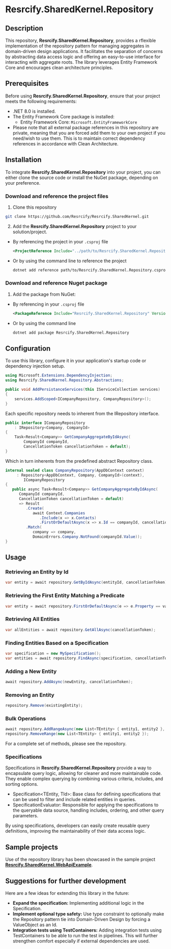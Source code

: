 # Resrcify.SharedKernel.Repository

## Description
This repository, **Resrcify.SharedKernel.Repository**, provides a rflexible implementation of the repository pattern for managing aggregates in domain-driven design applications. It facilitates the separation of concerns by abstracting data access logic and offering an easy-to-use interface for interacting with aggregate roots. The library leverages Entity Framework Core and encourages clean architecture principles.

## Prerequisites
Before using **Resrcify.SharedKernel.Repository**, ensure that your project meets the following requirements:

- .NET 8.0 is installed.
- The Entity Framework Core package is installed:
  - Entity Framework Core: ``Microsoft.EntityFrameworkCore``
- Please note that all external package references in this repository are private, meaning that you are forced add them to your own project if you need/wish to use them. This is to maintain correct dependency references in accordance with Clean Architecture.

## Installation
To integrate **Resrcify.SharedKernel.Repository** into your project, you can either clone the source code or install the NuGet package, depending on your preference.

### Download and reference the project files
1. Clone this repository
```bash
git clone https://github.com/Resrcify/Resrcify.SharedKernel.git
```
2. Add the **Resrcify.SharedKernel.Repository** project to your solution/project.

- By referencing the project in your ``.csproj`` file
    ```xml
    <ProjectReference Include="../path/to/Resrcify.SharedKernel.Repository.csproj" />
    ```
- Or by using the command line to reference the project
    ```bash
    dotnet add reference path/to/Resrcify.SharedKernel.Repository.csproj
    ```

### Download and reference Nuget package
1. Add the package from NuGet:
- By referencing in your ``.csproj`` file
    ```xml
    <PackageReference Include="Resrcify.SharedKernel.Repository" Version="1.8.5" />
    ```
- Or by using the command line
    ```bash
    dotnet add package Resrcify.SharedKernel.Repository
    ```

## Configuration
To use this library, configure it in your application's startup code or dependency injection setup.
```csharp
using Microsoft.Extensions.DependencyInjection;
using Resrcify.SharedKernel.Repository.Abstractions;

public void AddPersistanceServices(this IServiceCollection services)
{
    services.AddScoped<ICompanyRepository, CompanyRepository>();
}
```
Each specific repository needs to inherent from the IRepository interface.

```csharp
public interface ICompanyRepository
    : IRepository<Company, CompanyId>
{
    Task<Result<Company>> GetCompanyAggregateByIdAsync(
        CompanyId companyId,
        CancellationToken cancellationToken = default);
}
```
Which in turn inherents from the predefined abstract Repository class.
```csharp
internal sealed class CompanyRepository(AppDbContext context)
     : Repository<AppDbContext, Company, CompanyId>(context),
        ICompanyRepository
{
   public async Task<Result<Company>> GetCompanyAggregateByIdAsync(
      CompanyId companyId,
      CancellationToken cancellationToken = default)
      => Result
         .Create(
            await Context.Companies
               .Include(x => x.Contacts)
               .FirstOrDefaultAsync(x => x.Id == companyId, cancellationToken))
         .Match(
            company => company,
            DomainErrors.Company.NotFound(companyId.Value));
}
```

## Usage
### Retrieving an Entity by Id
```csharp
var entity = await repository.GetByIdAsync(entityId, cancellationToken);
```
### Retrieving the First Entity Matching a Predicate
```csharp
var entity = await repository.FirstOrDefaultAsync(e => e.Property == value, cancellationToken);
```
### Retrieving All Entities
```csharp
var allEntities = await repository.GetAllAsync(cancellationToken);
```
### Finding Entities Based on a Specification
```csharp
var specification = new MySpecification();
var entities = await repository.FindAsync(specification, cancellationToken);
```
### Adding a New Entity
```csharp
await repository.AddAsync(newEntity, cancellationToken);
```
### Removing an Entity
```csharp
repository.Remove(existingEntity);
```
### Bulk Operations
```csharp
await repository.AddRangeAsync(new List<TEntity> { entity1, entity2 }, cancellationToken);
repository.RemoveRange(new List<TEntity> { entity1, entity2 });
```
For a complete set of methods, please see the repository.
### Specifications
Specifications in **Resrcify.SharedKernel.Repository** provide a way to encapsulate query logic, allowing for cleaner and more maintainable code. They enable complex querying by combining various criteria, includes, and sorting options.

- Specification<TEntity, TId>: Base class for defining specifications that can be used to filter and include related entities in queries.
- SpecificationEvaluator: Responsible for applying the specifications to the queryable data source, handling includes, ordering, and other query parameters.

By using specifications, developers can easily create reusable query definitions, improving the maintainability of their data access logic.

## Sample projects
Use of the repository library has been showcased in the sample project [**Resrcify.SharedKernel.WebApiExample**](../../samples/Resrcify.SharedKernel.WebApiExample).

## Suggestions for further development

Here are a few ideas for extending this library in the future:

- **Expand the specification:** Implementing additional logic in the Specification.
- **Implement optional type safety:** Use type constraint to optionally make the Repository pattern tie into Domain-Driven Design by forcing a ValueObject as an Id.
- **Integration tests using TestContainers:** Adding integration tests using TestContainers to be able to run the test in pipelines. This will further strengthen comfort especially if external dependencies are used.